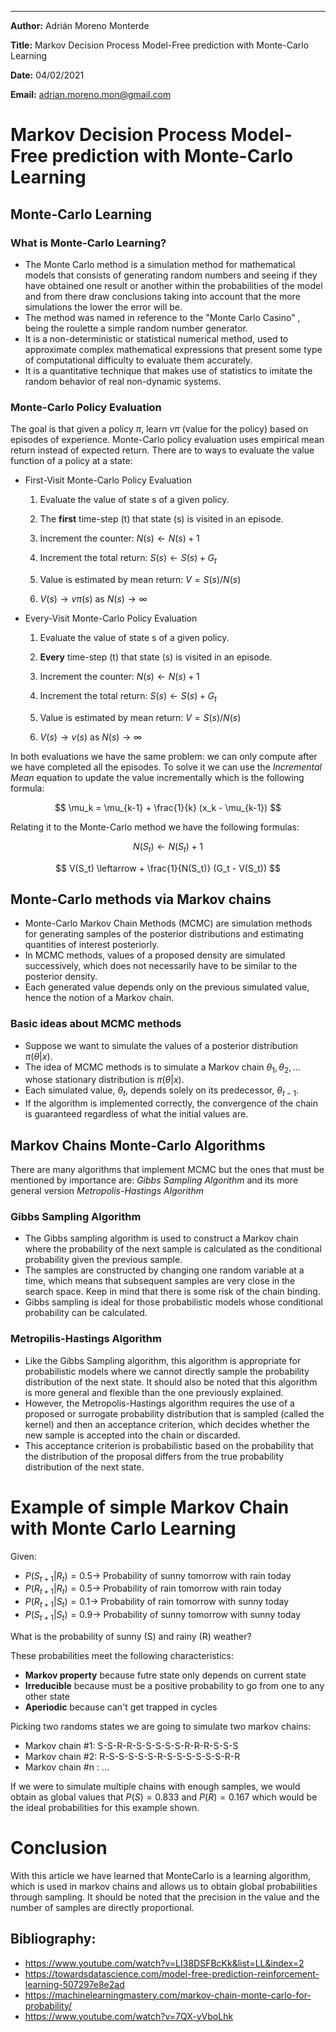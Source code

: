 ---
**Author:** Adrián Moreno Monterde

**Title:** Markov Decision Process Model-Free prediction with Monte-Carlo Learning

**Date:** 04/02/2021

**Email:** adrian.moreno.mon@gmail.com

# Markov Decision Process Model-Free prediction with Monte-Carlo Learning
## Monte-Carlo Learning
### What is Monte-Carlo Learning?
- The Monte Carlo method is a simulation method for mathematical models that consists of generating random numbers and seeing if they have obtained one result or another within the probabilities of the model and from there draw conclusions taking into account that the more simulations the lower the error will be.
- The method was named in reference to the "Monte Carlo Casino" , being the roulette a simple random number generator.
- It is a non-deterministic or statistical numerical method, used to approximate complex mathematical expressions that present some type of computational difficulty to evaluate them accurately.
- It is a quantitative technique that makes use of statistics to imitate the random behavior of real non-dynamic systems.

### Monte-Carlo Policy Evaluation
The goal is that given a policy $\pi$, learn $v\pi$ (value for the policy) based on episodes of experience.
Monte-Carlo policy evaluation uses empirical mean return instead of expected return. There are to ways to evaluate the value function of a policy at a state:

- First-Visit Monte-Carlo Policy Evaluation

    1. Evaluate the value of state s of a given policy.

    2. The **first** time-step (t) that state (s) is visited in an episode.
    
    3. Increment the counter: $N(s) \leftarrow N(s)+1$

    4. Increment the total return: $S(s) \leftarrow S(s)+G_t$

    5. Value is estimated by mean return: $V = S(s)/N(s)$

    6. $V(s) \rightarrow v\pi (s)$ as $N(s) \rightarrow \infty$

- Every-Visit Monte-Carlo Policy Evaluation

    1. Evaluate the value of state s of a given policy.

    2. **Every** time-step (t) that state (s) is visited in an episode.

    3. Increment the counter: $N(s) \leftarrow N(s)+1$

    4. Increment the total return: $S(s) \leftarrow S(s)+G_t$

    5. Value is estimated by mean return: $V = S(s)/N(s)$

    6. $V(s) \rightarrow v (s)$ as $N(s) \rightarrow \infty$

In both evaluations we have the same problem: we can only compute after we have completed all the episodes. To solve it we can use the *Incremental Mean* equation to update the value incrementally which is the following formula: 

$$
    \mu_k = \mu_{k-1} + \frac{1}{k} (x_k - \mu_{k-1})
$$

Relating it to the Monte-Carlo method we have the following formulas:

$$
    N(S_t) \leftarrow N(S_t) + 1
$$

$$
    V(S_t) \leftarrow + \frac{1}{N(S_t)} (G_t - V(S_t))
$$

## Monte-Carlo methods via Markov chains 
- Monte-Carlo Markov Chain Methods (MCMC) are simulation methods for generating samples of the posterior distributions and estimating quantities of interest posteriorly.
- In MCMC methods, values of a proposed density are simulated successively, which does not necessarily have to be similar to the posterior density.
- Each generated value depends only on the previous simulated value, hence the notion of a Markov chain.

### Basic ideas about MCMC methods
- Suppose we want to simulate the values of a posterior distribution $\pi(\theta | x)$.
- The idea of MCMC methods is to simulate a Markov chain $\theta_1 , \theta_2 , ...$ whose stationary distribution is $\pi(\theta | x)$.
- Each simulated value, $\theta_t$, depends solely on its predecessor, $\theta_{t-1}$.
- If the algorithm is implemented correctly, the convergence of the chain is guaranteed regardless of what the initial values are. 

## Markov Chains Monte-Carlo Algorithms

There are many algorithms that implement MCMC but the ones that must be mentioned by importance are: *Gibbs Sampling Algorithm* and its more general version *Metropolis-Hastings Algorithm*

### Gibbs Sampling Algorithm
- The Gibbs sampling algorithm is used to construct a Markov chain where the probability of the next sample is calculated as the conditional probability given the previous sample.
- The samples are constructed by changing one random variable at a time, which means that subsequent samples are very close in the search space. Keep in mind that there is some risk of the chain binding.
- Gibbs sampling is ideal for those probabilistic models whose conditional probability can be calculated.

### Metropilis-Hastings Algorithm
- Like the Gibbs Sampling algorithm, this algorithm is appropriate for probabilistic models where we cannot directly sample the probability distribution of the next state. It should also be noted that this algorithm is more general and flexible than the one previously explained.
- However, the Metropolis-Hastings algorithm requires the use of a proposed or surrogate probability distribution that is sampled (called the kernel) and then an acceptance criterion, which decides whether the new sample is accepted into the chain or discarded.
- This acceptance criterion is probabilistic based on the probability that the distribution of the proposal differs from the true probability distribution of the next state.

# Example of simple Markov Chain with Monte Carlo Learning

Given:

- $P(S_{t+1}|R_t) = 0.5\rightarrow$ Probability of sunny tomorrow with rain today
- $P(R_{t+1}|R_t) = 0.5\rightarrow$ Probability of rain tomorrow with rain today
- $P(R_{t+1}|S_t) = 0.1\rightarrow$ Probability of rain tomorrow with sunny today
- $P(S_{t+1}|S_t) = 0.9\rightarrow$ Probability of sunny tomorrow with sunny today

What is the probability of sunny (S) and rainy (R) weather?

These probabilities meet the following characteristics:

 - **Markov property** because futre state only depends on current state
 - **Irreducible** because must be a positive probability to go from one to any other state
 - **Aperiodic** because can't get trapped in cycles

Picking two randoms states we are going to simulate two markov chains: 

  - Markov chain #1: S-S-R-R-S-S-S-S-S-R-R-R-S-S-S
  - Markov chain #2: R-S-S-S-S-S-R-S-S-S-S-S-S-R-R
  - Markov chain #n : ...

If we were to simulate multiple chains with enough samples, we would obtain as global values that $P(S)=0.833$ and $P(R)=0.167$ which would be the ideal probabilities for this example shown. 

# Conclusion
With this article we have learned that MonteCarlo is a learning algorithm, which is used in markov chains and allows us to obtain global probabilities through sampling. It should be noted that the precision in the value and the number of samples are directly proportional.

## Bibliography:
- https://www.youtube.com/watch?v=LI38DSFBcKk&list=LL&index=2
- https://towardsdatascience.com/model-free-prediction-reinforcement-learning-507297e8e2ad
- https://machinelearningmastery.com/markov-chain-monte-carlo-for-probability/ 
- https://www.youtube.com/watch?v=7QX-yVboLhk 